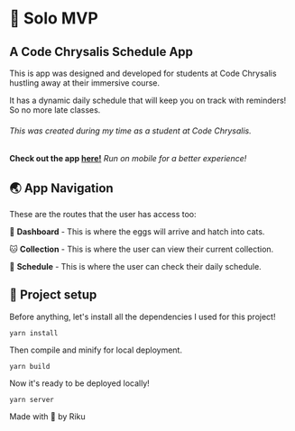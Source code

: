 # 🌱 Solo MVP
## A Code Chrysalis Schedule App

This is app was designed and developed for students at Code Chrysalis hustling away at their immersive course.

It has a dynamic daily schedule that will keep you on track with reminders! So no more late classes.



###### This was created during my time as a student at Code Chrysalis.

**Check out the app [here!](https://cc12-solo-mvp.herokuapp.com/)**    *Run on mobile for a better experience!*




## 🌏 App Navigation
These are the routes that the user has access too:

🥚 **Dashboard** - This is where the eggs will arrive and hatch into cats.

🐱 **Collection** - This is where the user can view their current collection.

🚀 **Schedule** - This is where the user can check their daily schedule.




## 🚀 Project setup
Before anything, let's install all the dependencies I used for this project!
```
yarn install
```
Then compile and minify for local deployment.
```
yarn build
```
Now it's ready to be deployed locally!
```
yarn server
```



Made with 💚 by Riku
